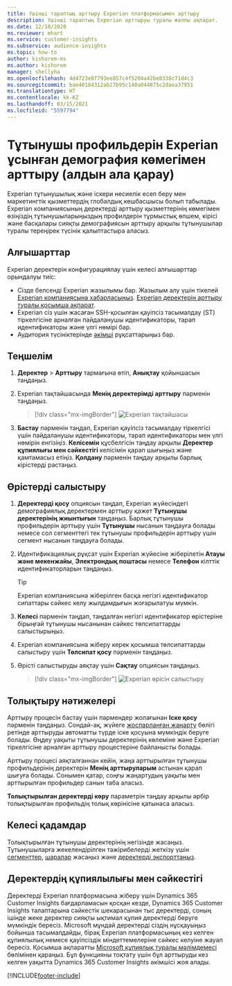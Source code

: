```yaml
---
title: Үшінші тараптың арттыру Experian платформасымен арттыру
description: Үшінші тараптың Experian арттыруы туралы жалпы ақпарат.
ms.date: 12/10/2020
ms.reviewer: mhart
ms.service: customer-insights
ms.subservice: audience-insights
ms.topic: how-to
author: kishorem-ms
ms.author: kishorem
manager: shellyha
ms.openlocfilehash: 4d4723e8f793ee857c4f5204a42be8338c71d4c3
ms.sourcegitcommit: bae40184312ab27b95c140a044875c2daea37951
ms.translationtype: HT
ms.contentlocale: kk-KZ
ms.lasthandoff: 03/15/2021
ms.locfileid: "5597794"
---
```

# <a name="enrich-customer-profiles-with-demographics-from-experian-preview"></a>Тұтынушы профильдерін Experian ұсынған демография көмегімен арттыру (алдын ала қарау)

Experian тұтынушылық және іскери несиелік есеп беру мен маркетингтік қызметтердің глобалдық көшбасшысы болып табылады. Experian компаниясының деректерді арттыру қызметтерінің көмегімен өзіңіздің тұтынушыларыңыздың профилдерін тұрмыстық өлшем, кірісі және басқалары сияқты демографиясын арттыру арқылы тұтынушылар туралы тереңірек түсінік қалыптастыра аласыз.

## <a name="prerequisites"></a>Алғышарттар

Experian деректерін конфигурациялау үшін келесі алғышарттар орындалуы тиіс:

- Сізде белсенді Experian жазылымы бар. Жазылым алу үшін тікелей [Experian компаниясына хабарласыңыз](https://www.experian.com/marketing-services/contact). [Experian деректерін арттыру туралы қосымша ақпарат](https://www.experian.com/marketing-services/microsoft?cmpid=ems_web_mci_cdppage).
- Experian сіз үшін жасаған SSH-қосылған қауіпсіз тасымалдау (ST) тіркелгісіне арналған пайдаланушы идентификаторы, тарап идентификаторы және үлгі нөмірі бар.
- Аудитория түсініктерінде [әкімші](permissions.md#administrator) рұқсаттарыңыз бар.

## <a name="configuration"></a>Теңшелім

1. **Деректер** > **Арттыру** тармағына өтіп, **Анықтау** қойыншасын таңдаңыз.

1. Experian тақтайшасында **Менің деректерімді арттыру** пәрменін таңдаңыз.

   > [!div class="mx-imgBorder"]
   > ![Experian тақтайшасы](media/experian-tile.png "Experian тақтайшасы")

1. **Бастау** пәрменін таңдап, Experian қауіпсіз тасымалдау тіркелгісі үшін пайдаланушы идентификаторы, тарап идентификаторы мен үлгі нөмірін енгізіңіз. **Келісемін** құсбелгісін таңдау арқылы **Деректер құпиялығы мен сәйкестігі** келісімін қарап шығыңыз және қамтамасыз етіңіз. **Қолдану** пәрменін таңдау арқылы барлық кірістерді растаңыз.

## <a name="map-your-fields"></a>Өрістерді салыстыру

1.  **Деректерді қосу** опциясын таңдап, Experian жүйесіндегі демографиялық деректермен арттыру қажет **Тұтынушы деректерінің жиынтығын** таңдаңыз. Барлық тұтынушы профильдерін арттыру үшін **Тұтынушы** нысанын таңдауға болады немесе сол сегменттегі тек тұтынушы профильдерін арттыру үшін сегмент нысанын таңдауға болады.

1. Идентификациялық рұқсат үшін Experian жүйесіне жіберілетін **Атауы және мекенжайы**, **Электрондық поштасы** немесе **Телефон** кілттік идентификаторларын таңдаңыз.

   > [!TIP]
   > Experian компаниясына жіберілген басқа негізгі идентификатор сипаттары сәйкес келу жылдамдығын жоғарылатуы мүмкін.

1. **Келесі** пәрменін таңдап, таңдалған негізгі идентификатор өрістеріне бірыңғай тұтынушы нысанынан сәйкес төлсипаттарды салыстырыңыз.

1. Experian компаниясына жіберу керек қосымша төлсипаттарды салыстыру үшін **Төлсипат қосу** пәрменін таңдаңыз.

1.  Өрісті салыстыруды аяқтау үшін **Сақтау** опциясын таңдаңыз.

    > [!div class="mx-imgBorder"]
    > ![Experian өрісін салыстыру](media/experian-field-mapping.png "Experian өрісін салыстыру")

## <a name="enrichment-results"></a>Толықтыру нәтижелері

Арттыру процесін бастау үшін пәрмендер жолағынан **Іске қосу** пәрменін таңдаңыз. Сондай-ақ, жүйеге [жоспарланған жаңарту](system.md#schedule-tab) бөлігі ретінде арттыруды автоматты түрде іске қосуына мүмкіндік беруге болады. Өңдеу уақыты тұтынушы деректерінің көлеміне және Experian тіркелгісіне арналған арттыру процестеріне байланысты болады.

Арттыру процесі аяқталғаннан кейін, жаңа арттырылған тұтынушы профильдерінің деректерін **Менің арттыруларым** астынан қарап шығуға болады. Сонымен қатар, соңғы жаңартудың уақыты мен арттырылған профильдер санын таба аласыз.

**Толықтырылған деректерді көру** параметрін таңдау арқылы әрбір толықтырылған профильдің толық көрінісіне қатынаса аласыз.

## <a name="next-steps"></a>Келесі қадамдар

Толықтырылған тұтынушы деректерінің негізінде жасаңыз. Тұтынушыларға жекелендірілген тәжірибелерді жеткізу үшін [сегменттер](segments.md), [шаралар](measures.md) жасаңыз және [деректерді экспорттаңыз](export-destinations.md).

## <a name="data-privacy-and-compliance"></a>Деректердің құпиялылығы мен сәйкестігі

Деректерді Experian платформасына жіберу үшін Dynamics 365 Customer Insights бағдарламасын қосқан кезде, Dynamics 365 Customer Insights талаптарына сәйкестік шекарасынан тыс деректерді, соның ішінде жеке деректер сияқты ықтимал құпия деректерді беруге мүмкіндік бересіз. Microsoft мұндай деректерді сіздің нұсқауыңыз бойынша тасымалдайды, бірақ Experian платформасының кез келген құпиялылық немесе қауіпсіздік міндеттемелеріне сәйкес келуіне жауап бересіз. Қосымша ақпаратты [Microsoft құпиялық туралы мәлімдемесі](https://go.microsoft.com/fwlink/?linkid=396732) бөлімінен қараңыз.
Бұл функцияны тоқтату үшін бұл арттыруды кез келген уақытта Dynamics 365 Customer Insights әкімшісі жоя алады.


[!INCLUDE[footer-include](../includes/footer-banner.md)]